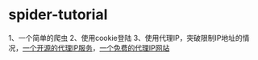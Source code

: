 # spider-tutorial

1、一个简单的爬虫
2、使用cookie登陆
3、使用代理IP，突破限制IP地址的情况，[一个开源的代理IP服务](http://git.oschina.net/virjar/proxyipcenter)，[一个免费的代理IP网站](http://www.goubanjia.com/free/index.shtml)